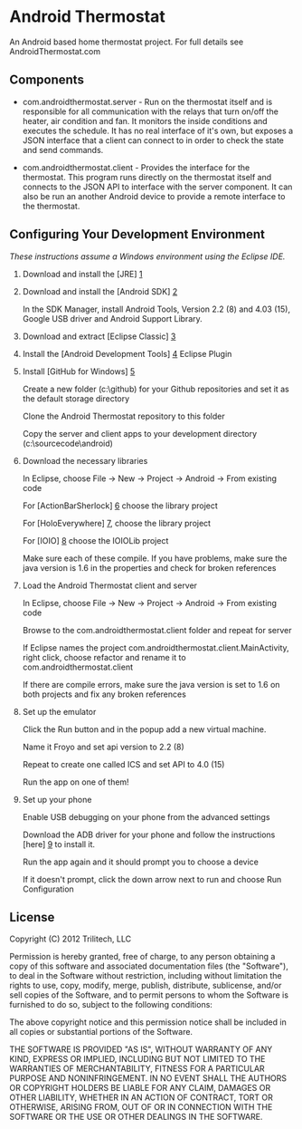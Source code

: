Android Thermostat
=================

An Android based home thermostat project.  For full details see AndroidThermostat.com


## Components

* com.androidthermostat.server - Run on the thermostat itself and is responsible for all communication with the relays that turn on/off the heater, air condition and fan.  It monitors the inside conditions and executes the schedule.  It has no real interface of it's own, but exposes a JSON interface that a client can connect to in order to check the state and send commands.

* com.androidthermostat.client - Provides the interface for the thermostat.  This program runs directly on the thermostat itself and connects to the JSON API to interface with the server component.  It can also be run an another Android device to provide a remote interface to the thermostat.

## Configuring Your Development Environment

*These instructions assume a Windows environment using the Eclipse IDE.*


1.  Download and install the [JRE]  [1]

2.  Download and install the [Android SDK]  [2]

    In the SDK Manager, install Android Tools, Version 2.2 (8) and 4.03 (15), Google USB driver and Android Support Library.

3.  Download and extract [Eclipse Classic]  [3]

4.  Install the [Android Development Tools]  [4] Eclipse Plugin

5.  Install [GitHub for Windows]  [5]

    Create a new folder (c:\github) for your Github repositories and set it as the default storage directory

    Clone the Android Thermostat repository to this folder

    Copy the server and client apps to your development directory (c:\sourcecode\android)

6.  Download the necessary libraries

    In Eclipse, choose File -> New -> Project -> Android -> From existing code

    For [ActionBarSherlock]  [6] choose the library project

    For [HoloEverywhere]  [7], choose the library project

    For [IOIO]  [8] choose the IOIOLib project

    Make sure each of these compile. If you have problems, make sure the java version is 1.6 in the properties and check for broken references

7.  Load the Android Thermostat client and server

    In Eclipse, choose File -> New -> Project -> Android -> From existing code

    Browse to the com.androidthermostat.client folder and repeat for server

    If Eclipse names the project com.androidthermostat.client.MainActivity, right click, choose refactor and rename it to com.androidthermostat.client

    If there are compile errors, make sure the java version is set to 1.6 on both projects and fix any broken references

8.  Set up the emulator

    Click the Run button and in the popup add a new virtual machine.

    Name it Froyo and set api version to 2.2 (8)

    Repeat to create one called ICS and set API to 4.0 (15)

    Run the app on one of them!

9.  Set up your phone

    Enable USB debugging on your phone from the advanced settings

    Download the ADB driver for your phone and follow the instructions [here]  [9] to install it.

    Run the app again and it should prompt you to choose a device

    If it doesn't prompt, click the down arrow next to run and choose Run Configuration
</dl>

  [1]: http://www.oracle.com/technetwork/java/javase/downloads/jre7-downloads-1637588.html        "JRE"
  [2]: http://developer.android.com/sdk/index.html                                                "Android SDK"
  [3]: http://www.eclipse.org/downloads/                                                          "Eclipse Classic"
  [4]: http://developer.android.com/sdk/installing/installing-adt.html                            "Android Development Tools"
  [5]: http://windows.github.com/                                                                 "GitHub for Windows"
  [6]: http://actionbarsherlock.com/                                                              "ActionBarSherlock"
  [7]: http://www.holoeverywhere.com/                                                             "HoloEverywhere"
  [8]: https://github.com/ytai/ioio/wiki/Downloads                                                "IOIO"
  [9]: http://developer.android.com/tools/extras/oem-usb.html                                     "Driver Instructions"



## License

Copyright (C) 2012 Trilitech, LLC

Permission is hereby granted, free of charge, to any person obtaining a copy of this software and associated documentation files (the "Software"), to deal in the Software without restriction, including without limitation the rights to use, copy, modify, merge, publish, distribute, sublicense, and/or sell copies of the Software, and to permit persons to whom the Software is furnished to do so, subject to the following conditions:

The above copyright notice and this permission notice shall be included in all copies or substantial portions of the Software.

THE SOFTWARE IS PROVIDED "AS IS", WITHOUT WARRANTY OF ANY KIND, EXPRESS OR IMPLIED, INCLUDING BUT NOT LIMITED TO THE WARRANTIES OF MERCHANTABILITY, FITNESS FOR A PARTICULAR PURPOSE AND NONINFRINGEMENT. IN NO EVENT SHALL THE AUTHORS OR COPYRIGHT HOLDERS BE LIABLE FOR ANY CLAIM, DAMAGES OR OTHER LIABILITY, WHETHER IN AN ACTION OF CONTRACT, TORT OR OTHERWISE, ARISING FROM, OUT OF OR IN CONNECTION WITH THE SOFTWARE OR THE USE OR OTHER DEALINGS IN THE SOFTWARE.